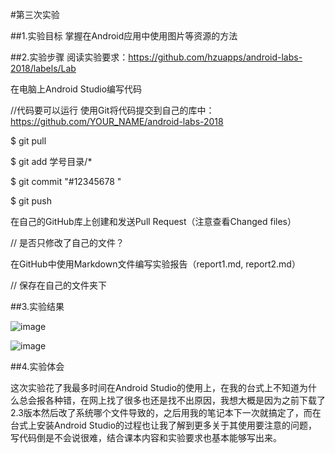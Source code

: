 #第三次实验

##1.实验目标
掌握在Android应用中使用图片等资源的方法

##2.实验步骤
阅读实验要求：https://github.com/hzuapps/android-labs-2018/labels/Lab

在电脑上Android Studio编写代码

//代码要可以运行
使用Git将代码提交到自己的库中：
https://github.com/YOUR_NAME/android-labs-2018

$ git pull

$ git add 学号目录/*

$ git commit "#12345678 "

$ git push

在自己的GitHub库上创建和发送Pull Request（注意查看Changed files）

// 是否只修改了自己的文件？

在GitHub中使用Markdown文件编写实验报告（report1.md, report2.md）

// 保存在自己的文件夹下

##3.实验结果

![image](https://github.com/Kehp/android-labs-2018/blob/292b2d122e2eb1c2d6ac73a155cd6820245e15fe/Soft1609081602308/MyApplication/android-01.png)

![image](https://github.com/Kehp/android-labs-2018/blob/292b2d122e2eb1c2d6ac73a155cd6820245e15fe/Soft1609081602308/MyApplication/android-02.png)

##4.实验体会

这次实验花了我最多时间在Android Studio的使用上，在我的台式上不知道为什么总会报各种错，在网上找了很多也还是找不出原因，我想大概是因为之前下载了2.3版本然后改了系统哪个文件导致的，之后用我的笔记本下一次就搞定了，而在台式上安装Android Studio的过程也让我了解到更多关于其使用要注意的问题，写代码倒是不会说很难，结合课本内容和实验要求也基本能够写出来。